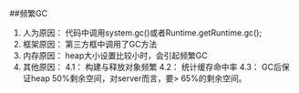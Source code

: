 ##频繁GC
1. 人为原因： 代码中调用system.gc()或者Runtime.getRuntime.gc();
2. 框架原因： 第三方框中调用了GC方法
3. 内存原因： heap大小设置比较小时，会引起频繁GC
4. 其他原因：
	4.1： 构建与释放对象频繁
	4.2： 统计缓存命中率
	4.3： GC后保证heap 50%剩余空间，对server而言，要> 65%的剩余空间。